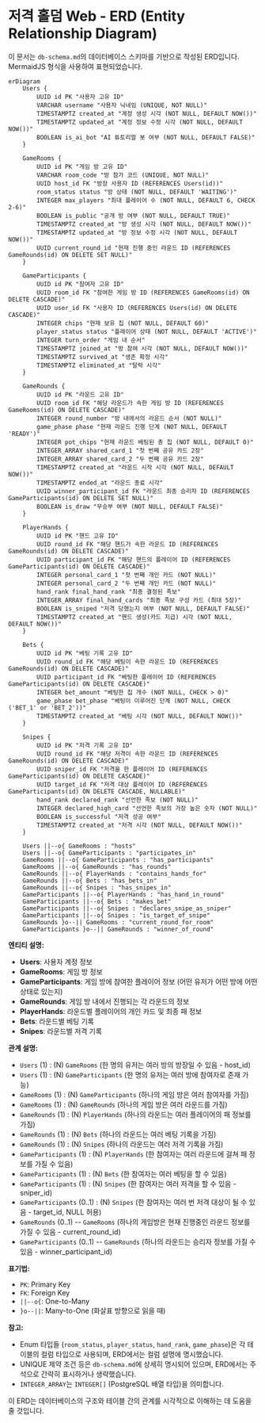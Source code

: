 # 저격 홀덤 Web - ERD (Entity Relationship Diagram)

이 문서는 `db-schema.md`의 데이터베이스 스키마를 기반으로 작성된 ERD입니다. MermaidJS 형식을 사용하여 표현되었습니다.

```mermaid
erDiagram
    Users {
        UUID id PK "사용자 고유 ID"
        VARCHAR username "사용자 닉네임 (UNIQUE, NOT NULL)"
        TIMESTAMPTZ created_at "계정 생성 시각 (NOT NULL, DEFAULT NOW())"
        TIMESTAMPTZ updated_at "계정 정보 수정 시각 (NOT NULL, DEFAULT NOW())"
        BOOLEAN is_ai_bot "AI 튜토리얼 봇 여부 (NOT NULL, DEFAULT FALSE)"
    }

    GameRooms {
        UUID id PK "게임 방 고유 ID"
        VARCHAR room_code "방 참가 코드 (UNIQUE, NOT NULL)"
        UUID host_id FK "방장 사용자 ID (REFERENCES Users(id))"
        room_status status "방 상태 (NOT NULL, DEFAULT 'WAITING')"
        INTEGER max_players "최대 플레이어 수 (NOT NULL, DEFAULT 6, CHECK 2-6)"
        BOOLEAN is_public "공개 방 여부 (NOT NULL, DEFAULT TRUE)"
        TIMESTAMPTZ created_at "방 생성 시각 (NOT NULL, DEFAULT NOW())"
        TIMESTAMPTZ updated_at "방 정보 수정 시각 (NOT NULL, DEFAULT NOW())"
        UUID current_round_id "현재 진행 중인 라운드 ID (REFERENCES GameRounds(id) ON DELETE SET NULL)"
    }

    GameParticipants {
        UUID id PK "참여자 고유 ID"
        UUID room_id FK "참여한 게임 방 ID (REFERENCES GameRooms(id) ON DELETE CASCADE)"
        UUID user_id FK "사용자 ID (REFERENCES Users(id) ON DELETE CASCADE)"
        INTEGER chips "현재 보유 칩 (NOT NULL, DEFAULT 60)"
        player_status status "플레이어 상태 (NOT NULL, DEFAULT 'ACTIVE')"
        INTEGER turn_order "게임 내 순서"
        TIMESTAMPTZ joined_at "방 참여 시각 (NOT NULL, DEFAULT NOW())"
        TIMESTAMPTZ survived_at "생존 확정 시각"
        TIMESTAMPTZ eliminated_at "탈락 시각"
    }

    GameRounds {
        UUID id PK "라운드 고유 ID"
        UUID room_id FK "해당 라운드가 속한 게임 방 ID (REFERENCES GameRooms(id) ON DELETE CASCADE)"
        INTEGER round_number "방 내에서의 라운드 순서 (NOT NULL)"
        game_phase phase "현재 라운드 진행 단계 (NOT NULL, DEFAULT 'READY')"
        INTEGER pot_chips "현재 라운드 베팅된 총 칩 (NOT NULL, DEFAULT 0)"
        INTEGER_ARRAY shared_card_1 "첫 번째 공유 카드 2장"
        INTEGER_ARRAY shared_card_2 "두 번째 공유 카드 2장"
        TIMESTAMPTZ created_at "라운드 시작 시각 (NOT NULL, DEFAULT NOW())"
        TIMESTAMPTZ ended_at "라운드 종료 시각"
        UUID winner_participant_id FK "라운드 최종 승리자 ID (REFERENCES GameParticipants(id) ON DELETE SET NULL)"
        BOOLEAN is_draw "무승부 여부 (NOT NULL, DEFAULT FALSE)"
    }

    PlayerHands {
        UUID id PK "핸드 고유 ID"
        UUID round_id FK "해당 핸드가 속한 라운드 ID (REFERENCES GameRounds(id) ON DELETE CASCADE)"
        UUID participant_id FK "해당 핸드의 플레이어 ID (REFERENCES GameParticipants(id) ON DELETE CASCADE)"
        INTEGER personal_card_1 "첫 번째 개인 카드 (NOT NULL)"
        INTEGER personal_card_2 "두 번째 개인 카드 (NOT NULL)"
        hand_rank final_hand_rank "최종 결정된 족보"
        INTEGER_ARRAY final_hand_cards "최종 족보 구성 카드 (최대 5장)"
        BOOLEAN is_sniped "저격 당했는지 여부 (NOT NULL, DEFAULT FALSE)"
        TIMESTAMPTZ created_at "핸드 생성(카드 지급) 시각 (NOT NULL, DEFAULT NOW())"
    }

    Bets {
        UUID id PK "베팅 기록 고유 ID"
        UUID round_id FK "해당 베팅이 속한 라운드 ID (REFERENCES GameRounds(id) ON DELETE CASCADE)"
        UUID participant_id FK "베팅한 플레이어 ID (REFERENCES GameParticipants(id) ON DELETE CASCADE)"
        INTEGER bet_amount "베팅한 칩 개수 (NOT NULL, CHECK > 0)"
        game_phase bet_phase "베팅이 이루어진 단계 (NOT NULL, CHECK ('BET_1' or 'BET_2'))"
        TIMESTAMPTZ created_at "베팅 시각 (NOT NULL, DEFAULT NOW())"
    }

    Snipes {
        UUID id PK "저격 기록 고유 ID"
        UUID round_id FK "해당 저격이 속한 라운드 ID (REFERENCES GameRounds(id) ON DELETE CASCADE)"
        UUID sniper_id FK "저격을 한 플레이어 ID (REFERENCES GameParticipants(id) ON DELETE CASCADE)"
        UUID target_id FK "저격 대상 플레이어 ID (REFERENCES GameParticipants(id) ON DELETE CASCADE, NULLABLE)"
        hand_rank declared_rank "선언한 족보 (NOT NULL)"
        INTEGER declared_high_card "선언한 족보의 가장 높은 숫자 (NOT NULL)"
        BOOLEAN is_successful "저격 성공 여부"
        TIMESTAMPTZ created_at "저격 시각 (NOT NULL, DEFAULT NOW())"
    }

    Users ||--o{ GameRooms : "hosts"
    Users ||--o{ GameParticipants : "participates_in"
    GameRooms ||--o{ GameParticipants : "has_participants"
    GameRooms ||--o{ GameRounds : "has_rounds"
    GameRounds ||--o{ PlayerHands : "contains_hands_for"
    GameRounds ||--o{ Bets : "has_bets_in"
    GameRounds ||--o{ Snipes : "has_snipes_in"
    GameParticipants ||--o{ PlayerHands : "has_hand_in_round"
    GameParticipants ||--o{ Bets : "makes_bet"
    GameParticipants ||--o{ Snipes : "declares_snipe_as_sniper"
    GameParticipants ||--o{ Snipes : "is_target_of_snipe"
    GameRounds }o--|| GameRooms : "current_round_for_room"
    GameParticipants }o--|| GameRounds : "winner_of_round"

```

**엔티티 설명:**

*   **Users**: 사용자 계정 정보
*   **GameRooms**: 게임 방 정보
*   **GameParticipants**: 게임 방에 참여한 플레이어 정보 (어떤 유저가 어떤 방에 어떤 상태로 있는지)
*   **GameRounds**: 게임 방 내에서 진행되는 각 라운드의 정보
*   **PlayerHands**: 라운드별 플레이어의 개인 카드 및 최종 패 정보
*   **Bets**: 라운드별 베팅 기록
*   **Snipes**: 라운드별 저격 기록

**관계 설명:**

*   `Users` (1) : (N) `GameRooms` (한 명의 유저는 여러 방의 방장일 수 있음 - host_id)
*   `Users` (1) : (N) `GameParticipants` (한 명의 유저는 여러 방에 참여자로 존재 가능)
*   `GameRooms` (1) : (N) `GameParticipants` (하나의 게임 방은 여러 참여자를 가짐)
*   `GameRooms` (1) : (N) `GameRounds` (하나의 게임 방은 여러 라운드를 가짐)
*   `GameRounds` (1) : (N) `PlayerHands` (하나의 라운드는 여러 플레이어의 패 정보를 가짐)
*   `GameRounds` (1) : (N) `Bets` (하나의 라운드는 여러 베팅 기록을 가짐)
*   `GameRounds` (1) : (N) `Snipes` (하나의 라운드는 여러 저격 기록을 가짐)
*   `GameParticipants` (1) : (N) `PlayerHands` (한 참여자는 여러 라운드에 걸쳐 패 정보를 가질 수 있음)
*   `GameParticipants` (1) : (N) `Bets` (한 참여자는 여러 베팅을 할 수 있음)
*   `GameParticipants` (1) : (N) `Snipes` (한 참여자는 여러 저격을 할 수 있음 - sniper_id)
*   `GameParticipants` (0..1) : (N) `Snipes` (한 참여자는 여러 번 저격 대상이 될 수 있음 - target_id, NULL 허용)
*   `GameRounds` (0..1) -- `GameRooms` (하나의 게임방은 현재 진행중인 라운드 정보를 가질 수 있음 - current_round_id)
*   `GameParticipants` (0..1) -- `GameRounds` (하나의 라운드는 승리자 정보를 가질 수 있음 - winner_participant_id)

**표기법:**

*   `PK`: Primary Key
*   `FK`: Foreign Key
*   `||--o{`: One-to-Many
*   `}o--||`: Many-to-One (화살표 방향으로 읽을 때)

**참고:**

*   Enum 타입들 (`room_status`, `player_status`, `hand_rank`, `game_phase`)은 각 테이블의 컬럼 타입으로 사용되며, ERD에서는 컬럼 설명에 명시했습니다.
*   UNIQUE 제약 조건 등은 `db-schema.md`에 상세히 명시되어 있으며, ERD에서는 주석으로 간략히 표시하거나 생략했습니다.
*   `INTEGER_ARRAY`는 `INTEGER[]` (PostgreSQL 배열 타입)을 의미합니다.

이 ERD는 데이터베이스의 구조와 테이블 간의 관계를 시각적으로 이해하는 데 도움을 줄 것입니다. 